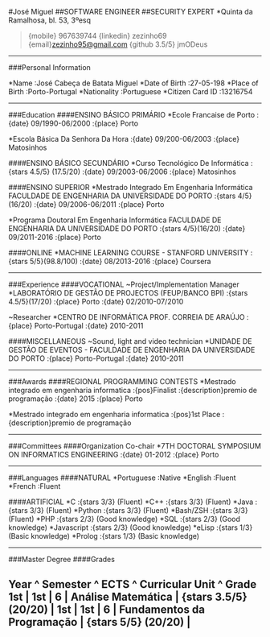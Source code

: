 #José Miguel
##SOFTWARE ENGINEER
##SECURITY EXPERT
*Quinta da Ramalhosa, bl. 53, 3ºesq
>{mobile} 967639744
>{linkedin} zezinho69
>{email}zezinho95@gmail.com
>{github 3.5/5} jmODeus

------

###Personal Information

*Name
:José Cabeça de Batata Miguel
*Date of Birth
:27\-05\-198
*Place of Birth
:Porto\-Portugal
*Nationality
:Portuguese
*Citizen Card ID 
:13216754

------

###Education
####ENSINO BÁSICO PRIMÁRIO
*Ecole Francaise de Porto
:{date} 09\/1990\-06\/2000
:{place} Porto


*Escola Básica Da Senhora Da Hora
:{date} 09\/200\-06\/2003
:{place} Matosinhos

####ENSINO BÁSICO SECUNDÁRIO
*Curso Tecnológico De Informática
:{stars 4.5/5} (17.5\/20)
:{date} 09\/2003\-06\/2006
:{place} Matosinhos

####ENSINO SUPERIOR
*Mestrado Integrado Em Engenharia Informática FACULDADE DE ENGENHARIA DA UNIVERSIDADE DO PORTO
:{stars 4/5}(16\/20)
:{date} 09\/2006\-06\/2011
:{place} Porto


*Programa Doutoral Em Engenharia Informática FACULDADE DE ENGENHARIA DA UNIVERSIDADE DO PORTO
:{stars 4/5}(16\/20)
:{date} 09\/2011\-2016
:{place} Porto

####ONLINE
*MACHINE LEARNING COURSE \- STANFORD UNIVERSITY
:{stars 5/5}(98.8\/100)
:{date} 08\/2013\-2016
:{place} Coursera

------

###Experience
####VOCATIONAL
~Project\/Implementation Manager
*LABORATÓRIO DE GESTÃO DE PROJECTOS (FEUP\/BANCO BPI)
:{stars 4.5/5}(17\/20)
:{place} Porto
:{date} 02\/2010\-07\/2010


~Researcher
*CENTRO DE INFORMÁTICA PROF. CORREIA DE ARAÚJO
:{place} Porto\-Portugal
:{date} 2010\-2011


####MISCELLANEOUS
~Sound, light and video technician
*UNIDADE DE GESTÃO DE EVENTOS \- FACULDADE DE ENGENHARIA DA UNIVERSIDADE DO PORTO
:{place} Porto\-Portugal
:{date} 2010\-2011



------

###Awards
####REGIONAL PROGRAMMING CONTESTS
*Mestrado integrado em engenharia informatica
:{pos}Finalist
:{description}premio de programação
:{date} 2015
:{place} Porto

*Mestrado integrado em engenharia informatica
:{pos}1st Place
:{description}premio de programação

------

###Committees
####Organization Co-chair
*7TH DOCTORAL SYMPOSIUM ON INFORMATICS ENGINEERING
:{date} 01\-2012
:{place} Porto

------

###Languages
####NATURAL
*Portuguese 
:Native
*English 
:Fluent
*French 
:Fluent

####ARTIFICIAL
*C
:{stars 3/3} \(Fluent\)
*C++ 
:{stars 3/3} \(Fluent\)
*Java
:{stars 3/3} \(Fluent\)
*Python 
:{stars 3/3} \(Fluent\)
*Bash\/ZSH
:{stars 3/3} \(Fluent\)
*PHP 
:{stars 2/3} \(Good knowledge\)
*SQL
:{stars 2/3} \(Good knowledge\)
*Javascript
:{stars 2/3} \(Good knowledge\)
*eLisp 
:{stars 1/3} \(Basic knowledge\)
*Prolog 
:{stars 1/3} \(Basic knowledge\)

------
###Master Degree
####Grades

Year ^ Semester ^ ECTS ^ Curricular Unit ^ Grade
1st | 1st | 6 | Análise Matemática | {stars 3.5/5} (20\/20) |
1st | 1st | 6 | Fundamentos da Programação | {stars 5/5} (20\/20) |
------
